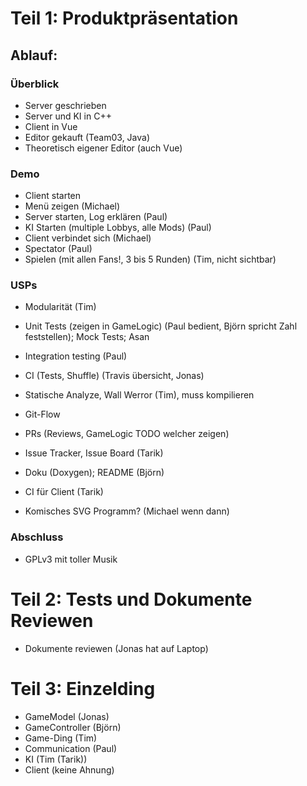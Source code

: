 # Teil 1: Produktpräsentation
## Ablauf:
### Überblick
 * Server geschrieben
 * Server und KI in C++
 * Client in Vue
 * Editor gekauft (Team03, Java)
 * Theoretisch eigener Editor (auch Vue)

### Demo
 * Client starten
 * Menü zeigen (Michael)
 * Server starten, Log erklären (Paul)
 * KI Starten (multiple Lobbys, alle Mods) (Paul)
 * Client verbindet sich (Michael)
 * Spectator (Paul)
 * Spielen (mit allen Fans!, 3 bis 5 Runden) (Tim, nicht sichtbar)

### USPs
 * Modularität (Tim)
 * Unit Tests (zeigen in GameLogic) (Paul bedient, Björn spricht Zahl feststellen); Mock Tests; Asan
 * Integration testing (Paul)
 * CI (Tests, Shuffle) (Travis übersicht, Jonas)
 * Statische Analyze, Wall Werror (Tim), muss kompilieren
 * Git-Flow
 * PRs (Reviews, GameLogic TODO welcher zeigen)
 * Issue Tracker, Issue Board (Tarik)
 * Doku (Doxygen); README (Björn)

 * CI für Client (Tarik)
 * Komisches SVG Programm? (Michael wenn dann)


### Abschluss
 * GPLv3 mit toller Musik

# Teil 2: Tests und Dokumente Reviewen
 * Dokumente reviewen (Jonas hat auf Laptop)

# Teil 3: Einzelding
 * GameModel (Jonas)
 * GameController (Björn)
 * Game-Ding (Tim)
 * Communication (Paul)
 * KI (Tim (Tarik))
 * Client (keine Ahnung)
